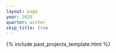 ```yaml
---
layout: page
year: 2020
quarter: winter
skip_title: true
---
```


{% include past_projects_template.html %}
